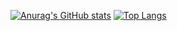 [![Anurag's GitHub stats](https://github-readme-stats.vercel.app/api?username=waitwut8)](https://github.com/anuraghazra/github-readme-stats)
[![Top Langs](https://github-readme-stats.vercel.app/api/top-langs/?username=waitwut8)](https://github.com/anuraghazra/github-readme-stats)

